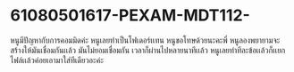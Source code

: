 # 61080501617-PEXAM-MDT112-
หนูมีปัญหากับการคอมมิดค่ะ หนูเลยทำเป็นโฟเดอร์เเทน 
หนูขอโทษด้วยนะคะพี่ หนูลองพยายามจะสร้างให้มันเชื่อมกันเเล้ว มันไม่ยอมเชื่อมกัน เวลาก็ผ่านไปหลายนาทีเเล้ว หนูเลยทำทีละข้อเเล้วก็เเยกไฟล์เเล้วค่อยเอามาใส่ทีเดียวอะค่ะ
